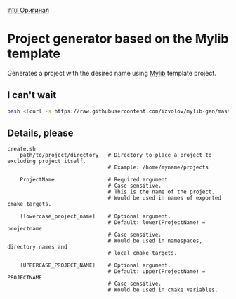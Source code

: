 [:ru: Оригинал](README.md)

Project generator based on the Mylib template
=============================================

Generates a project with the desired name using [Mylib](https://github.com/izvolov/mylib) template project.

I can't wait
------------

```bash
bash <(curl -s https://raw.githubusercontent.com/izvolov/mylib-gen/master/create.sh) path/to/project/directory MyFavouriteLibraryName
```

Details, please
---------------

```
create.sh
    path/to/project/directory   # Directory to place a project to excluding project itself.
                                # Example: /home/myname/projects

    ProjectName                 # Required argument.
                                # Case sensitive.
                                # This is the name of the project.
                                # Would be used in names of exported cmake targets.

    [lowercase_project_name]    # Optional argument.
                                # Default: lower(ProjectName) = projectname
                                # Case sensitive.
                                # Would be used in namespaces, directory names and
                                # local cmake targets.

    [UPPERCASE_PROJECT_NAME]    # Optional argument.
                                # Default: upper(ProjectName) = PROJECTNAME
                                # Case sensitive.
                                # Would be used in cmake variables.
````
